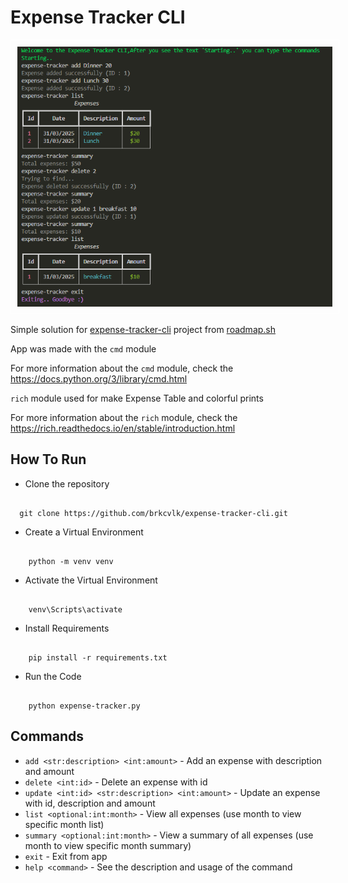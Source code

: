 

# Expense Tracker CLI

<img src="img/image.png" style="border:1px solid white; padding:10px;">



Simple solution for [expense-tracker-cli](https://roadmap.sh/projects/expense-tracker) project from [roadmap.sh](https://roadmap.sh)

App was made with the ```cmd``` module

For more information about the ```cmd``` module, check the https://docs.python.org/3/library/cmd.html

```rich``` module used for make Expense Table and colorful prints  

For more information about the ```rich``` module, check the https://rich.readthedocs.io/en/stable/introduction.html

## How To Run

- Clone the repository
```

  git clone https://github.com/brkcvlk/expense-tracker-cli.git

```
- Create a Virtual Environment
```

    python -m venv venv

```

- Activate the Virtual Environment
```

    venv\Scripts\activate

```
- Install Requirements
```

    pip install -r requirements.txt

```
- Run the Code
```

    python expense-tracker.py

```

## Commands

- ```add <str:description> <int:amount>``` - Add an expense with description and amount
- ```delete <int:id>``` - Delete an expense with id
- ```update <int:id> <str:description> <int:amount>``` - Update an expense with id, description and amount
- ```list <optional:int:month>``` - View all expenses (use month to view specific month list)
- ```summary <optional:int:month>``` - View a summary of all expenses (use month to view specific month summary)
- ```exit``` - Exit from app
- ```help <command>``` - See the description and usage of the command
